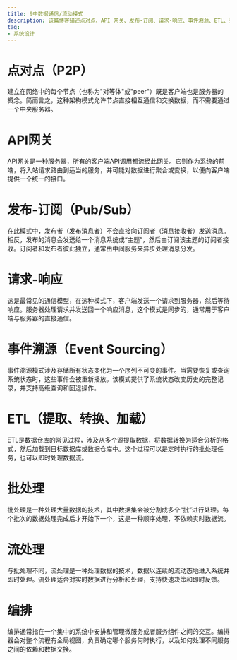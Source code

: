 ```yaml
---
title: 9中数据通信/流动模式
description: 该篇博客描述点对点、API 网关、发布-订阅、请求-响应、事件溯源、ETL、批处理、流处理、编排的工作原理
tag:
- 系统设计
---
```


# 点对点（P2P）

建立在网络中的每个节点（也称为"对等体"或"peer"）既是客户端也是服务器的概念。简而言之，这种架构模式允许节点直接相互通信和交换数据，而不需要通过一个中央服务器。

# API网关

API网关是一种服务器，所有的客户端API调用都流经此网关。它则作为系统的前端，将入站请求路由到适当的服务，并可能对数据进行聚合或变换，以便向客户端提供一个统一的接口。

# 发布-订阅（Pub/Sub）

在此模式中，发布者（发布消息者）不会直接向订阅者（消息接收者）发送消息。相反，发布的消息会发送给一个消息系统或“主题”，然后由订阅该主题的订阅者接收。订阅者和发布者彼此独立，通常由中间服务来异步处理消息分发。

# 请求-响应

这是最常见的通信模型，在这种模式下，客户端发送一个请求到服务器，然后等待响应。服务器处理请求并发送回一个响应消息，这个模式是同步的，通常用于客户端与服务器的直接通信。

# 事件溯源（Event Sourcing）

事件溯源模式涉及存储所有状态变化为一个序列不可变的事件。当需要恢复或查询系统状态时，这些事件会被重新播放。该模式提供了系统状态改变历史的完整记录，并支持高级查询和回退操作。

# ETL（提取、转换、加载）

ETL是数据仓库的常见过程，涉及从多个源提取数据，将数据转换为适合分析的格式，然后加载到目标数据库或数据仓库中。这个过程可以是定时执行的批处理任务，也可以即时处理数据流。

# 批处理

批处理是一种处理大量数据的技术，其中数据集会被分割成多个“批”进行处理。每个批次的数据处理完成后才开始下一个，这是一种顺序处理，不依赖实时数据流。

# 流处理

与批处理不同，流处理是一种处理数据的技术，数据以连续的流动态地进入系统并即时处理。流处理适合对实时数据进行分析和处理，支持快速决策和即时反馈。

# 编排

编排通常指在一个集中的系统中安排和管理微服务或者服务组件之间的交互。编排器会对整个流程有全局视图，负责确定哪个服务何时执行，以及如何处理不同服务之间的依赖和数据交换。